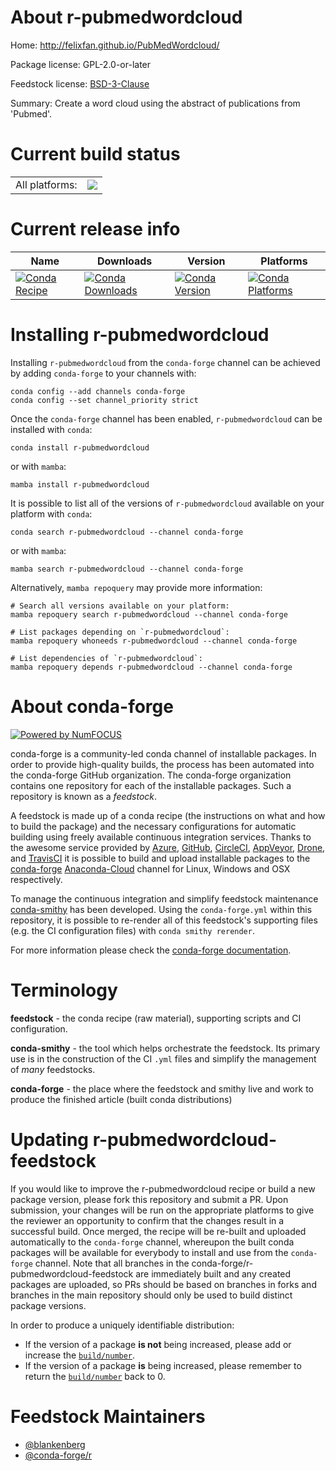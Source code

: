 About r-pubmedwordcloud
=======================

Home: http://felixfan.github.io/PubMedWordcloud/

Package license: GPL-2.0-or-later

Feedstock license: [BSD-3-Clause](https://github.com/conda-forge/r-pubmedwordcloud-feedstock/blob/main/LICENSE.txt)

Summary: Create a word cloud using the abstract of publications from 'Pubmed'.

Current build status
====================


<table><tr><td>All platforms:</td>
    <td>
      <a href="https://dev.azure.com/conda-forge/feedstock-builds/_build/latest?definitionId=10149&branchName=main">
        <img src="https://dev.azure.com/conda-forge/feedstock-builds/_apis/build/status/r-pubmedwordcloud-feedstock?branchName=main">
      </a>
    </td>
  </tr>
</table>

Current release info
====================

| Name | Downloads | Version | Platforms |
| --- | --- | --- | --- |
| [![Conda Recipe](https://img.shields.io/badge/recipe-r--pubmedwordcloud-green.svg)](https://anaconda.org/conda-forge/r-pubmedwordcloud) | [![Conda Downloads](https://img.shields.io/conda/dn/conda-forge/r-pubmedwordcloud.svg)](https://anaconda.org/conda-forge/r-pubmedwordcloud) | [![Conda Version](https://img.shields.io/conda/vn/conda-forge/r-pubmedwordcloud.svg)](https://anaconda.org/conda-forge/r-pubmedwordcloud) | [![Conda Platforms](https://img.shields.io/conda/pn/conda-forge/r-pubmedwordcloud.svg)](https://anaconda.org/conda-forge/r-pubmedwordcloud) |

Installing r-pubmedwordcloud
============================

Installing `r-pubmedwordcloud` from the `conda-forge` channel can be achieved by adding `conda-forge` to your channels with:

```
conda config --add channels conda-forge
conda config --set channel_priority strict
```

Once the `conda-forge` channel has been enabled, `r-pubmedwordcloud` can be installed with `conda`:

```
conda install r-pubmedwordcloud
```

or with `mamba`:

```
mamba install r-pubmedwordcloud
```

It is possible to list all of the versions of `r-pubmedwordcloud` available on your platform with `conda`:

```
conda search r-pubmedwordcloud --channel conda-forge
```

or with `mamba`:

```
mamba search r-pubmedwordcloud --channel conda-forge
```

Alternatively, `mamba repoquery` may provide more information:

```
# Search all versions available on your platform:
mamba repoquery search r-pubmedwordcloud --channel conda-forge

# List packages depending on `r-pubmedwordcloud`:
mamba repoquery whoneeds r-pubmedwordcloud --channel conda-forge

# List dependencies of `r-pubmedwordcloud`:
mamba repoquery depends r-pubmedwordcloud --channel conda-forge
```


About conda-forge
=================

[![Powered by
NumFOCUS](https://img.shields.io/badge/powered%20by-NumFOCUS-orange.svg?style=flat&colorA=E1523D&colorB=007D8A)](https://numfocus.org)

conda-forge is a community-led conda channel of installable packages.
In order to provide high-quality builds, the process has been automated into the
conda-forge GitHub organization. The conda-forge organization contains one repository
for each of the installable packages. Such a repository is known as a *feedstock*.

A feedstock is made up of a conda recipe (the instructions on what and how to build
the package) and the necessary configurations for automatic building using freely
available continuous integration services. Thanks to the awesome service provided by
[Azure](https://azure.microsoft.com/en-us/services/devops/), [GitHub](https://github.com/),
[CircleCI](https://circleci.com/), [AppVeyor](https://www.appveyor.com/),
[Drone](https://cloud.drone.io/welcome), and [TravisCI](https://travis-ci.com/)
it is possible to build and upload installable packages to the
[conda-forge](https://anaconda.org/conda-forge) [Anaconda-Cloud](https://anaconda.org/)
channel for Linux, Windows and OSX respectively.

To manage the continuous integration and simplify feedstock maintenance
[conda-smithy](https://github.com/conda-forge/conda-smithy) has been developed.
Using the ``conda-forge.yml`` within this repository, it is possible to re-render all of
this feedstock's supporting files (e.g. the CI configuration files) with ``conda smithy rerender``.

For more information please check the [conda-forge documentation](https://conda-forge.org/docs/).

Terminology
===========

**feedstock** - the conda recipe (raw material), supporting scripts and CI configuration.

**conda-smithy** - the tool which helps orchestrate the feedstock.
                   Its primary use is in the construction of the CI ``.yml`` files
                   and simplify the management of *many* feedstocks.

**conda-forge** - the place where the feedstock and smithy live and work to
                  produce the finished article (built conda distributions)


Updating r-pubmedwordcloud-feedstock
====================================

If you would like to improve the r-pubmedwordcloud recipe or build a new
package version, please fork this repository and submit a PR. Upon submission,
your changes will be run on the appropriate platforms to give the reviewer an
opportunity to confirm that the changes result in a successful build. Once
merged, the recipe will be re-built and uploaded automatically to the
`conda-forge` channel, whereupon the built conda packages will be available for
everybody to install and use from the `conda-forge` channel.
Note that all branches in the conda-forge/r-pubmedwordcloud-feedstock are
immediately built and any created packages are uploaded, so PRs should be based
on branches in forks and branches in the main repository should only be used to
build distinct package versions.

In order to produce a uniquely identifiable distribution:
 * If the version of a package **is not** being increased, please add or increase
   the [``build/number``](https://docs.conda.io/projects/conda-build/en/latest/resources/define-metadata.html#build-number-and-string).
 * If the version of a package **is** being increased, please remember to return
   the [``build/number``](https://docs.conda.io/projects/conda-build/en/latest/resources/define-metadata.html#build-number-and-string)
   back to 0.

Feedstock Maintainers
=====================

* [@blankenberg](https://github.com/blankenberg/)
* [@conda-forge/r](https://github.com/conda-forge/r/)

